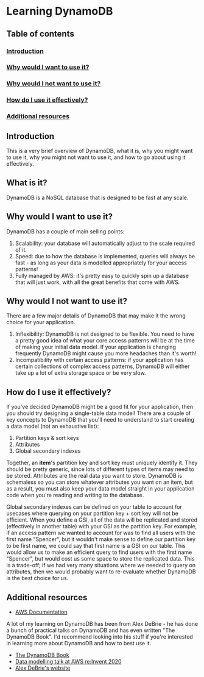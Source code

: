 # Learning DynamoDB

## Table of contents

### [Introduction](#introduction)
### [Why would I want to use it?](#why-would-i-want-to-use-it-1)
### [Why would I not want to use it?](#why-would-i-not-want-to-use-it-1)
### [How do I use it effectively?](#how-do-i-use-it-effectively-1)
### [Additional resources](#additional-resources-1)

## Introduction

This is a very brief overview of DynamoDB, what it is, why you might want to use
it, why you might not want to use it, and how to go about using it effectively.

## What is it?

DynamoDB is a NoSQL database that is designed to be fast at any scale.

## Why would I want to use it?

DynamoDB has a couple of main selling points:

1. Scalability: your database will automatically adjust to the scale required of
   it.
1. Speed: due to how the database is implemented, queries will always be fast -
   as long as your data is modelled appropriately for your access patterns!
1. Fully managed by AWS: it's pretty easy to quickly spin up a database that
   will just work, with all the great benefits that come with AWS.

## Why would I not want to use it?

There are a few major details of DynamoDB that may make it the wrong choice for
your application.

1. Inflexibility: DynamoDB is not designed to be flexible. You need to have a
   pretty good idea of what your core access patterns will be at the time of
   making your initial data model. If your application is changing frequently
   DynamoDB might cause you more headaches than it's worth!
1. Incompatibility with certain access patterns: if your application has certain
   collections of complex access patterns, DynamoDB will either take up a lot of
   extra storage space or be very slow.

## How do I use it effectively?

If you've decided DynamoDB might be a good fit for your application, then you
should try designing a single-table data model! There are a couple of key
concepts to DynamoDB that you'll need to understand to start creating a data
model (not an exhaustive list):

1. Partition keys & sort keys
1. Attributes
1. Global secondary indexes

Together, an **item**'s partition key and sort key must uniquely identify it.
They should be pretty generic, since lots of different types of items may need
to be stored. Attributes are the real data you want to store. DynamoDB is
schemaless so you can store whatever attributes you want on an item, but as a
result, you must also keep your data model straight in your application code
when you're reading and writing to the database.

Global secondary indexes can be defined on your table to account for usecases
where querying on your partition key + sort key will not be efficient. When you
define a GSI, all of the data will be replicated and stored (effectively in
another table) with your GSI as the partition key. For example, if an access
pattern we wanted to account for was to find all users with the first name
"Spencer", but it wouldn't make sense to define our partition key to be first
name, we could say that first name is a GSI on our table. This would allow us to
make an efficient query to find users with the first name "Spencer", but would
cost us some space to store the replicated data. This is a trade-off; if we had
very many situations where we needed to query on attributes, then we would
probably want to re-evaluate whether DynamoDB is the best choice for us.

## Additional resources

- [AWS Documentation](https://docs.aws.amazon.com/amazondynamodb/latest/developerguide/Introduction.html)

A lot of my learning on DynamoDB has been from Alex DeBrie - he has done a bunch
of practical talks on DynamoDB and has even written "The DynamoDB Book". I'd
recommend looking into his stuff if you're interested in learning more about
DynamoDB and how to best use it.

- [The DynamoDB Book](https://www.dynamodbbook.com/)
- [Data modelling talk at AWS re:Invent 2020](https://www.youtube.com/watch?v=fiP2e-g-r4g)
- [Alex DeBrie's website](https://www.alexdebrie.com/)
